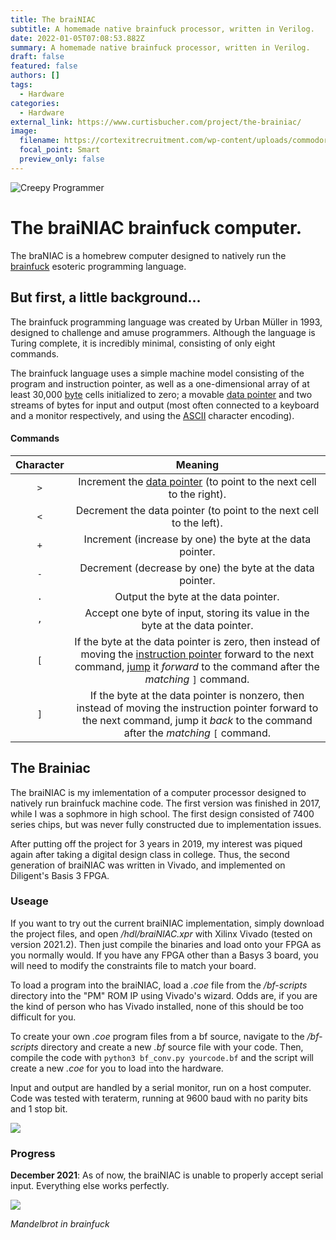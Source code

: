 ```yaml
---
title: The braiNIAC
subtitle: A homemade native brainfuck processor, written in Verilog.
date: 2022-01-05T07:08:53.882Z
summary: A homemade native brainfuck processor, written in Verilog.
draft: false
featured: false
authors: []
tags:
  - Hardware
categories:
  - Hardware
external_link: https://www.curtisbucher.com/project/the-brainiac/
image:
  filename: https://cortexitrecruitment.com/wp-content/uploads/commodore-1200x565.jpg
  focal_point: Smart
  preview_only: false
---
```

![Creepy Programmer](https://cortexitrecruitment.com/wp-content/uploads/commodore-1200x565.jpg)

# The braiNIAC brainfuck computer. 
The braNIAC is a homebrew computer designed to natively run the [brainfuck](https://en.wikipedia.org/wiki/Brainfuck) esoteric programming language.

## But first, a little background... 

The brainfuck programming language was created by Urban Müller in 1993, designed to challenge and amuse programmers. Although the language is Turing complete, it is incredibly minimal, consisting of only eight commands. 

The brainfuck language uses a simple machine model consisting of the program and instruction pointer, as well as a one-dimensional array of at least 30,000 [byte](https://en.wikipedia.org/wiki/Byte) cells initialized to zero; a movable [data pointer](https://en.wikipedia.org/wiki/Pointer_(computer_programming))  and two streams of bytes for input and output (most often connected to a keyboard and a monitor respectively, and using the [ASCII](https://en.wikipedia.org/wiki/ASCII) character encoding).

#### Commands

| Character |                           Meaning                            |
| :-------: | :----------------------------------------------------------: |
|    `>`    | Increment the [data pointer](https://en.wikipedia.org/wiki/Pointer_(computer_programming)) (to point to the next cell to the right). |
|    `<`    | Decrement the data pointer (to point to the next cell to the left). |
|    `+`    |  Increment (increase by one) the byte at the data pointer.   |
|    `-`    |  Decrement (decrease by one) the byte at the data pointer.   |
|    `.`    |             Output the byte at the data pointer.             |
|    `,`    | Accept one byte of input, storing its value in the byte at the data pointer. |
|    `[`    | If the byte at the data pointer is zero, then instead of moving the [instruction pointer](https://en.wikipedia.org/wiki/Program_Counter) forward to the next command, [jump](https://en.wikipedia.org/wiki/Branch_(computer_science)) it *forward* to the command after the *matching* `]` command. |
|    `]`    | If the byte at the data pointer is nonzero, then instead of moving the instruction pointer forward to the next command, jump it *back* to the command after the *matching* `[` command. |

## The Brainiac

The braiNIAC is my imlementation of a computer processor designed to natively run brainfuck machine code. The first version was finished in 2017, while I was a sophmore in high school. The first design consisted of 7400 series chips, but was never fully constructed due to implementation issues.

After putting off the project for 3 years in 2019, my interest was piqued again after taking a digital design class in college. Thus, the second generation of braiNIAC was written in Vivado, and implemented on Diligent's Basis 3 FPGA.

### Useage

If you want to try out the current braiNIAC implementation, simply download the project files, and open */hdl/braiNIAC.xpr* with Xilinx Vivado (tested on version 2021.2). Then just compile the binaries and load onto your FPGA as you normally would. If you have any FPGA other than a Basys 3 board, you will need to modify the constraints file to match your board. 

To load a program into the braiNIAC, load a *.coe* file from the */bf-scripts* directory into the "PM" ROM IP using Vivado's wizard. Odds are, if you are the kind of person who has Vivado installed, none of this should be too difficult for you.

To create your own *.coe* program files from a bf source, navigate to the */bf-scripts* directory and create a new *.bf* source file with your code. Then, compile the code with `python3 bf_conv.py yourcode.bf` and the script will create a new *.coe* for you to load into the hardware.

Input and output are handled by a serial monitor, run on a host computer. Code was tested with teraterm, running at 9600 baud with no parity bits and 1 stop bit.

![](https://content.instructables.com/ORIG/FPJ/F60I/IXGFN0KB/FPJF60IIXGFN0KB.png?auto=webp&frame=1&width=357&fit=bounds&md=40faf14a2f2ea584fd0f75fdfed250a7)

### Progress

**December 2021**: As of now, the braiNIAC is unable to properly accept serial input. Everything else works perfectly.



![](https://raw.githubusercontent.com/paraseba/hbf/e86d1ffebcb0795a7c2c6081e2dd27c4154db066/mandelbrot.png)

*Mandelbrot in brainfuck*